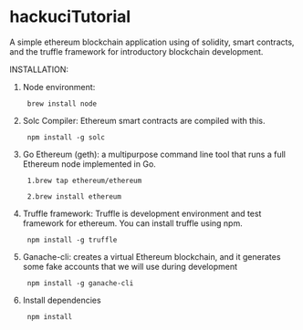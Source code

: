 # hackuciTutorial
A simple ethereum blockchain application using of solidity, smart contracts, and the truffle framework for introductory blockchain development.

INSTALLATION:

1. Node environment:
    
        brew install node

2. Solc Compiler: Ethereum smart contracts are compiled with this.
    
        npm install -g solc

3. Go Ethereum (geth): a multipurpose command line tool that runs a full Ethereum node implemented in Go.
    
        1.brew tap ethereum/ethereum

        2.brew install ethereum

4. Truffle framework: Truffle is development environment and test framework for ethereum. You can install truffle using npm.
    
        npm install -g truffle

5. Ganache-cli: creates a virtual Ethereum blockchain, and it generates some fake accounts that we will use during development
    
        npm install -g ganache-cli

6. Install dependencies 

        npm install
